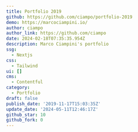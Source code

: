 ```yaml
---
title: Portfolio 2019
github: https://github.com/ciampo/portfolio-2019
demo: https://marcociampini.io/
author: ciampo
author_link: https://github.com/ciampo
date: 2024-02-18T07:35:35.954Z
description: Marco Ciampini's portfolio
ssg:
  - Nextjs
css:
  - Tailwind
ui: []
cms:
  - Contentful
category:
  - Portfolio
draft: false
publish_date: '2019-11-17T15:03:35Z'
update_date: '2024-05-11T12:46:17Z'
github_star: 10
github_fork: 0
---
```

